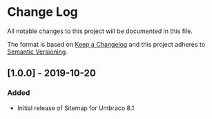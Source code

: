 # Change Log

All notable changes to this project will be documented in this file.

The format is based on [Keep a Changelog](https://keepachangelog.com/) and this project adheres to [Semantic Versioning](https://semver.org/).

## [1.0.0] - 2019-10-20
### Added
* Initial release of Sitemap for Umbraco 8.1

[Unreleased]: https://github.com/callumbwhyte/umbraco-sitemap/compare/release-1.0.0...HEAD